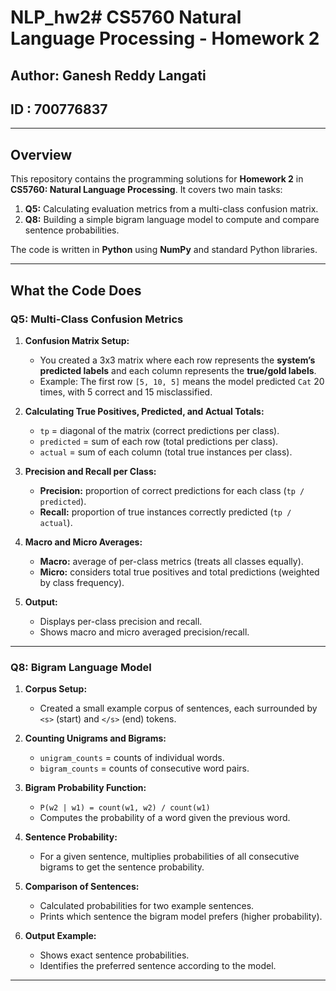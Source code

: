 # NLP_hw2# CS5760 Natural Language Processing - Homework 2

## Author: Ganesh Reddy Langati
## ID : 700776837


---

## Overview

This repository contains the programming solutions for **Homework 2** in **CS5760: Natural Language Processing**. It covers two main tasks:

1. **Q5:** Calculating evaluation metrics from a multi-class confusion matrix.
2. **Q8:** Building a simple bigram language model to compute and compare sentence probabilities.

The code is written in **Python** using **NumPy** and standard Python libraries.

---

## What the Code Does

### Q5: Multi-Class Confusion Metrics

1. **Confusion Matrix Setup:**  
   - You created a 3x3 matrix where each row represents the **system’s predicted labels** and each column represents the **true/gold labels**.
   - Example: The first row `[5, 10, 5]` means the model predicted `Cat` 20 times, with 5 correct and 15 misclassified.

2. **Calculating True Positives, Predicted, and Actual Totals:**  
   - `tp` = diagonal of the matrix (correct predictions per class).  
   - `predicted` = sum of each row (total predictions per class).  
   - `actual` = sum of each column (total true instances per class).

3. **Precision and Recall per Class:**  
   - **Precision:** proportion of correct predictions for each class (`tp / predicted`).  
   - **Recall:** proportion of true instances correctly predicted (`tp / actual`).

4. **Macro and Micro Averages:**  
   - **Macro:** average of per-class metrics (treats all classes equally).  
   - **Micro:** considers total true positives and total predictions (weighted by class frequency).

5. **Output:**  
   - Displays per-class precision and recall.  
   - Shows macro and micro averaged precision/recall.

---

### Q8: Bigram Language Model

1. **Corpus Setup:**  
   - Created a small example corpus of sentences, each surrounded by `<s>` (start) and `</s>` (end) tokens.

2. **Counting Unigrams and Bigrams:**  
   - `unigram_counts` = counts of individual words.  
   - `bigram_counts` = counts of consecutive word pairs.

3. **Bigram Probability Function:**  
   - `P(w2 | w1) = count(w1, w2) / count(w1)`  
   - Computes the probability of a word given the previous word.

4. **Sentence Probability:**  
   - For a given sentence, multiplies probabilities of all consecutive bigrams to get the sentence probability.

5. **Comparison of Sentences:**  
   - Calculated probabilities for two example sentences.  
   - Prints which sentence the bigram model prefers (higher probability).

6. **Output Example:**  
   - Shows exact sentence probabilities.  
   - Identifies the preferred sentence according to the model.

---
